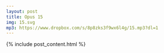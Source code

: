 ```yaml
---
layout: post
title: Opus 15
img: 15.svg
mp3: https://www.dropbox.com/s/8p8zks3f9wx6l4g/15.mp3?dl=1
---
```


{% include post_content.html %}
